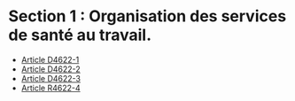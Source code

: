 # Section 1 : Organisation des services de santé au travail.

* [Article D4622-1](./LEGIARTI000025280235.md)
* [Article D4622-2](./LEGIARTI000025280243.md)
* [Article D4622-3](./LEGIARTI000025280250.md)
* [Article R4622-4](./LEGIARTI000025280077.md)
